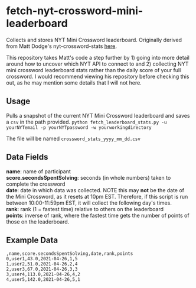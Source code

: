 # fetch-nyt-crossword-mini-leaderboard
Collects and stores NYT Mini Crossword leaderboard. Originally derived from Matt Dodge's nyt-crossword-stats [here](https://github.com/mattdodge/nyt-crossword-stats).

This repository takes Matt's code a step further by 1) going into more detail around how to uncover which NYT API to connect to and 2) collecting NYT mini crossword leaderboard stats rather than the daily score of your full crossword. I would recommend viewing his repository before checking this out, as he may mention some details that I will not here. 

## Usage
Pulls a snapshot of the current NYT Mini Crossword leaderboard and saves a `csv` in the path provided. 
`python fetch_leaderboard_stats.py -u yourNYTemail -p yourNYTpassword -w yourworkingdirectory`

The file will be named `crossword_stats_yyyy_mm_dd.csv`

## Data Fields

**name**: name of participant
<br>
**score.secondsSpentSolving**: seconds (in whole numbers) taken to complete the crossword
<br>
**date**: date in which data was collected. NOTE this may **not** be the date of the Mini Crossword, as it resets at 10pm EST. Therefore, if this script is run between 10:00-11:59pm EST, it will collect the following day's times.  
**rank**: rank (1 = fastest time) relative to others on the leaderboard
<br>
**points**: inverse of rank, where the fastest time gets the number of points of those on the leaderboard. 

## Example Data
```
,name,score.secondsSpentSolving,date,rank,points
0,user1,43.0,2021-04-26,1,5
1,user2,51.0,2021-04-26,2,4
2,user3,67.0,2021-04-26,3,3
3,user4,113.0,2021-04-26,4,2
4,user5,142.0,2021-04-26,5,1
```
